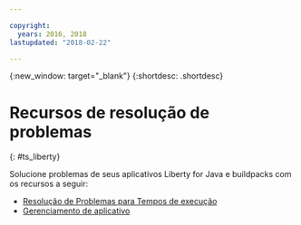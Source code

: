 ```yaml
---

copyright:
  years: 2016, 2018
lastupdated: "2018-02-22"

---
```


{:new_window: target="_blank"}
{:shortdesc: .shortdesc}

# Recursos de resolução de problemas
{: #ts_liberty}

Solucione problemas de seus aplicativos Liberty for Java e buildpacks com os recursos a seguir:

* [Resolução de Problemas para Tempos de execução](/docs/runtimes-common/ts_runtimes.html#runtimes)
* [Gerenciamento de aplicativo](/docs/runtimes-common/app_mng.html)
